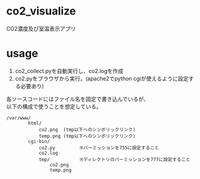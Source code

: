 # co2_visualize
CO2濃度及び室温表示アプリ

# usage
1. co2_collect.pyを自動実行し、co2.logを作成
2. co2.pyをブラウザから実行。(apache2でpython cgiが使えるように設定する必要あり)

各ソースコードにはファイル名を固定で書き込んでいるが、  
以下の構成で使うことを想定している。

```
/var/www/
        html/
            co2.png  (tmp以下へのシンボリックリンク)
            temp.png (tmp以下へのシンボリックリンク)
        cgi-bin/
            co2.py         ※パーミッションを755に設定すること
            co2.log
            tmp/           ※ディレクトリのパーミッションを777に設定すること
                co2.png
                temp.png
```
